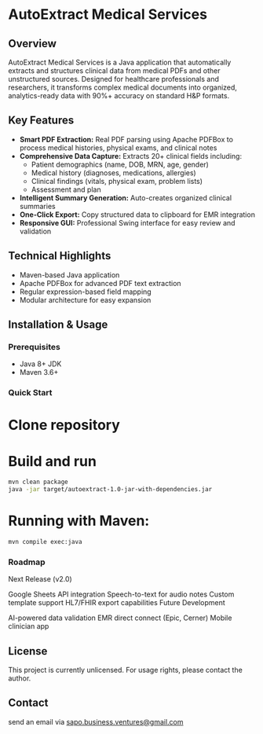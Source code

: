 # AutoExtract Medical Services

## Overview
AutoExtract Medical Services is a Java application that automatically extracts and structures clinical data from medical PDFs and other unstructured sources. Designed for healthcare professionals and researchers, it transforms complex medical documents into organized, analytics-ready data with 90%+ accuracy on standard H&P formats.

## Key Features
- **Smart PDF Extraction:** Real PDF parsing using Apache PDFBox to process medical histories, physical exams, and clinical notes
- **Comprehensive Data Capture:** Extracts 20+ clinical fields including:
  - Patient demographics (name, DOB, MRN, age, gender)
  - Medical history (diagnoses, medications, allergies)
  - Clinical findings (vitals, physical exam, problem lists)
  - Assessment and plan
- **Intelligent Summary Generation:** Auto-creates organized clinical summaries
- **One-Click Export:** Copy structured data to clipboard for EMR integration
- **Responsive GUI:** Professional Swing interface for easy review and validation

## Technical Highlights
- Maven-based Java application
- Apache PDFBox for advanced PDF text extraction
- Regular expression-based field mapping
- Modular architecture for easy expansion

## Installation & Usage

### Prerequisites
- Java 8+ JDK
- Maven 3.6+

### Quick Start

# Clone repository

# Build and run
```sh
mvn clean package
java -jar target/autoextract-1.0-jar-with-dependencies.jar
```

# Running with Maven:
```sh
mvn compile exec:java
```

### Roadmap

Next Release (v2.0)

Google Sheets API integration
Speech-to-text for audio notes
Custom template support
HL7/FHIR export capabilities
Future Development

AI-powered data validation
EMR direct connect (Epic, Cerner)
Mobile clinician app

## License

This project is currently unlicensed. For usage rights, please contact the author.

## Contact
send an email via sapo.business.ventures@gmail.com

